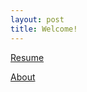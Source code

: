 ```yaml
---
layout: post
title: Welcome!
---
```

 [Resume](https://celinaac7.github.io/ResumeOnline/)
 
 [About](https://celinaac7.github.io/about/)
